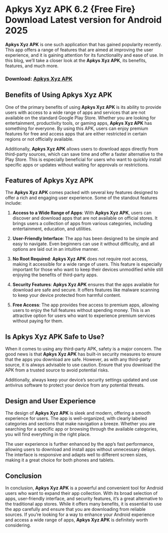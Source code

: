 # Apkys Xyz APK 6.2 {Free Fire} Download Latest version for Android 2025

**Apkys Xyz APK** is one such application that has gained popularity recently. This app offers a range of features that are aimed at improving the user experience, and it is gaining attention for its functionality and ease of use. In this blog, we’ll take a closer look at the **Apkys Xyz APK**, its benefits, features, and much more.

### Download: [Apkys Xyz APK](https://tinyurl.com/2rmzb2az)

## **Benefits of Using Apkys Xyz APK**

One of the primary benefits of using **Apkys Xyz APK** is its ability to provide users with access to a wide range of apps and services that are not available on the standard Google Play Store. Whether you are looking for entertainment, productivity tools, or gaming apps, **Apkys Xyz APK** has something for everyone. By using this APK, users can enjoy premium features for free and access apps that are either restricted in certain regions or not officially available.

Additionally, **Apkys Xyz APK** allows users to download apps directly from third-party sources, which can save time and offer a faster alternative to the Play Store. This is especially beneficial for users who want to quickly install specific apps or updates without waiting for approvals or restrictions.

## **Features of Apkys Xyz APK**

The **Apkys Xyz APK** comes packed with several key features designed to offer a rich and engaging user experience. Some of the standout features include:

1. **Access to a Wide Range of Apps**: With **Apkys Xyz APK**, users can discover and download apps that are not available on official stores. It brings users a collection of apps from various categories, including entertainment, education, and utilities.

2. **User-Friendly Interface**: The app has been designed to be simple and easy to navigate. Even beginners can use it without difficulty, and all options are laid out in an intuitive manner.

3. **No Root Required**: **Apkys Xyz APK** does not require root access, making it accessible for a wide range of users. This feature is especially important for those who want to keep their devices unmodified while still enjoying the benefits of third-party apps.

4. **Security Features**: **Apkys Xyz APK** ensures that the apps available for download are safe and secure. It offers features like malware scanning to keep your device protected from harmful content.

5. **Free Access**: The app provides free access to premium apps, allowing users to enjoy the full features without spending money. This is an attractive option for users who want to experience premium services without paying for them.

## **Is Apkys Xyz APK Safe to Use?**

When it comes to using any third-party APK, safety is a major concern. The good news is that **Apkys Xyz APK** has built-in security measures to ensure that the apps you download are safe. However, as with any third-party source, it is always advisable to use caution. Ensure that you download the APK from a trusted source to avoid potential risks.

Additionally, always keep your device’s security settings updated and use antivirus software to protect your device from any potential threats.

## **Design and User Experience**

The design of **Apkys Xyz APK** is sleek and modern, offering a smooth experience for users. The app is well-organized, with clearly labeled categories and sections that make navigation a breeze. Whether you are searching for a specific app or browsing through the available categories, you will find everything in the right place.

The user experience is further enhanced by the app’s fast performance, allowing users to download and install apps without unnecessary delays. The interface is responsive and adapts well to different screen sizes, making it a great choice for both phones and tablets.

## **Conclusion**

In conclusion, **Apkys Xyz APK** is a powerful and convenient tool for Android users who want to expand their app collection. With its broad selection of apps, user-friendly interface, and security features, it’s a great alternative to the traditional app stores. While it offers many benefits, it is essential to use the app carefully and ensure that you are downloading from reliable sources. If you’re looking for a way to enhance your Android experience and access a wide range of apps, **Apkys Xyz APK** is definitely worth considering.
